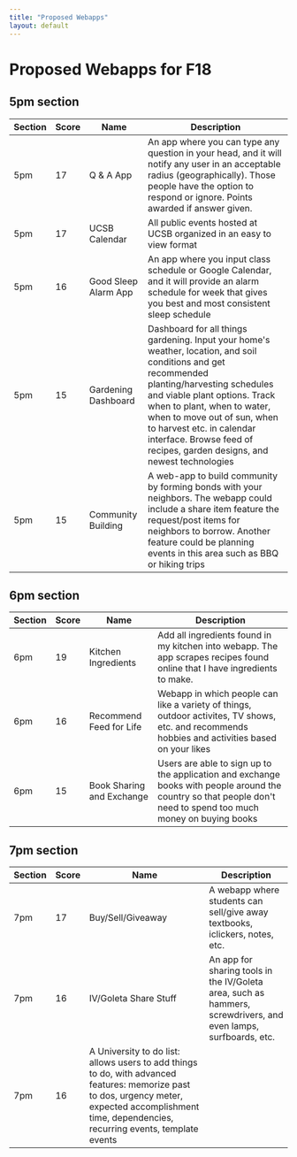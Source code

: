 ```yaml
---
title: "Proposed Webapps"
layout: default
---
```


# Proposed Webapps for F18

## 5pm section

| Section | Score | Name | Description |
|---------|-------|------|-------------|
|5pm|17|Q & A App| An app where you can type any question in your head, and it will notify any user in an acceptable radius (geographically). Those people have the option to respond or ignore. Points awarded if answer given.|
|5pm|17| UCSB Calendar| All public events hosted at UCSB organized in an easy to view format |
|5pm|16| Good Sleep Alarm App | An app where you input class schedule or Google Calendar, and it will provide an alarm schedule for week that gives you best and most consistent sleep schedule || 6pm |16|Price Tracker | A price tracker for specific items on a website you want.  Alerts when price drops |
|5pm|15|Gardening Dashboard|Dashboard for all things gardening.  Input your home's weather, location, and soil conditions and get recommended planting/harvesting schedules and viable plant options.  Track when to plant, when to water, when to move out of sun, when to harvest etc. in calendar interface.  Browse feed of recipes, garden designs, and newest technologies |
|5pm|15|Community Building|A web-app to build community by forming bonds with your neighbors.  The webapp could include a share item feature the request/post items for neighbors to borrow.  Another feature could be planning events in this area such as BBQ or hiking trips|

## 6pm section

| Section | Score | Name | Description |
|---------|-------|------|-------------|
|6pm|19| Kitchen Ingredients |  Add all ingredients found in my kitchen into webapp. The app scrapes recipes found online that I have ingredients to make.|
| 6pm |16| Recommend Feed for Life | Webapp in which people can like a variety of things, outdoor activites, TV shows, etc. and recommends hobbies and activities based on your likes|
| 6pm | 15 | Book Sharing and Exchange | Users are able to sign up to the application and exchange books with people around the country so that people don't need to spend too much money on buying books |


## 7pm section

| Section | Score | Name | Description |
|---------|-------|------|-------------|
|7pm|17| Buy/Sell/Giveaway| A webapp where students can sell/give away textbooks, iclickers, notes, etc.|
| 7pm | 16 | IV/Goleta Share Stuff | An app for sharing tools in the IV/Goleta area, such as hammers, screwdrivers, and even lamps, surfboards, etc.|
|7pm |16| A University to do list: allows users to add things to do, with advanced features: memorize past to dos, urgency meter, expected accomplishment time, dependencies, recurring events, template events |





